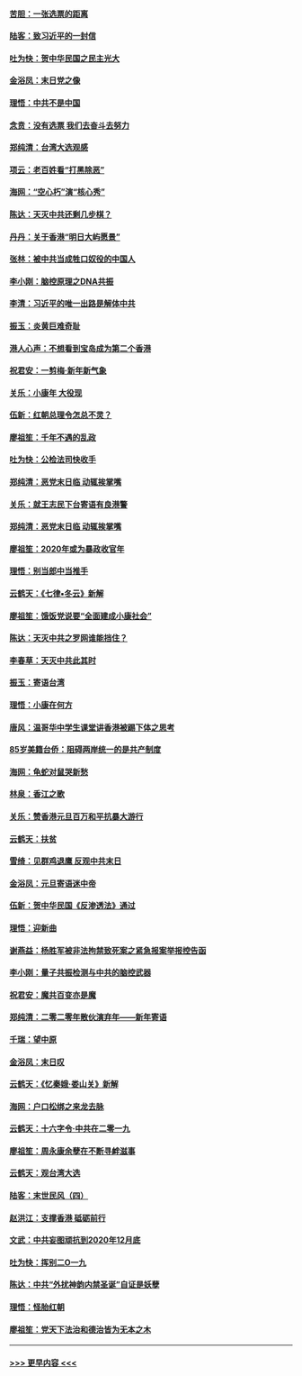#### [苦胆：一张选票的距离](../pages/nsc993/n11788914.md?t=01131744) 
#### [陆客：致习近平的一封信](../pages/nsc993/n11788867.md?t=01131744) 
#### [吐为快：贺中华民国之民主光大](../pages/nsc993/n11788618.md?t=01131744) 
#### [金浴凤：末日党之像](../pages/nsc993/n11787475.md?t=01131744) 
#### [理悟：中共不是中国](../pages/nsc993/n11787463.md?t=01131744) 
#### [念贲：没有选票  我们去奋斗去努力](../pages/nsc993/n11787398.md?t=01131744) 
#### [郑纯清：台湾大选观感](../pages/nsc993/n11786210.md?t=01131744) 
#### [项云：老百姓看“打黑除恶”](../pages/nsc993/n11785398.md?t=01131744) 
#### [海网：“空心朽”演“核心秀”](../pages/nsc993/n11783874.md?t=01131744) 
#### [陈达：天灭中共还剩几步棋？](../pages/nsc993/n11783719.md?t=01131744) 
#### [丹丹：关于香港“明日大屿愿景”](../pages/nsc993/n11783273.md?t=01131744) 
#### [张林：被中共当成牲口奴役的中国人](../pages/nsc993/n11782397.md?t=01131744) 
#### [李小刚：脑控原理之DNA共振](../pages/nsc993/n11780962.md?t=01131744) 
#### [李清：习近平的唯一出路是解体中共](../pages/nsc993/n11780866.md?t=01131744) 
#### [振玉：炎黄巨难奇耻](../pages/nsc993/n11779632.md?t=01131744) 
#### [港人心声：不想看到宝岛成为第二个香港](../pages/nsc993/n11778817.md?t=01131744) 
#### [祝君安：一剪梅‧新年新气象](../pages/nsc993/n11776340.md?t=01131744) 
#### [关乐：小康年 大役现](../pages/nsc993/n11774213.md?t=01131744) 
#### [伍新：红朝总理令怎总不灵？](../pages/nsc993/n11770813.md?t=01131744) 
#### [廖祖笙：千年不遇的乱政](../pages/nsc993/n11770373.md?t=01131744) 
#### [吐为快：公检法司快收手](../pages/nsc993/n11770359.md?t=01131744) 
#### [郑纯清：恶党末日临 动辄挨掌嘴](../pages/nsc993/n11769912.md?t=01131744) 
#### [关乐：就王志民下台寄语有良港警](../pages/nsc993/n11769903.md?t=01131744) 
#### [郑纯清：恶党末日临 动辄挨掌嘴](../pages/nsc993/n11769356.md?t=01131744) 
#### [廖祖笙：2020年或为暴政收官年](../pages/nsc993/n11768216.md?t=01131744) 
#### [理悟：别当郎中当推手](../pages/nsc993/n11768243.md?t=01131744) 
#### [云鹤天：《七律▪冬云》新解](../pages/nsc993/n11768204.md?t=01131744) 
#### [廖祖笙：饿饭党说要“全面建成小康社会”](../pages/nsc993/n11767482.md?t=01131744) 
#### [陈达：天灭中共之罗网谁能挡住？](../pages/nsc993/n11767465.md?t=01131744) 
#### [李春草：天灭中共此其时](../pages/nsc993/n11767452.md?t=01131744) 
#### [振玉：寄语台湾](../pages/nsc993/n11767432.md?t=01131744) 
#### [理悟：小康在何方](../pages/nsc993/n11767394.md?t=01131744) 
#### [唐风：温哥华中学生课堂讲香港被踢下体之思考](../pages/nsc993/n11766848.md?t=01131744) 
#### [85岁美籍台侨：阻碍两岸统一的是共产制度](../pages/nsc993/n11765043.md?t=01131744) 
#### [海网：龟蛇对鼠哭新愁](../pages/nsc993/n11764895.md?t=01131744) 
#### [林泉：香江之歌](../pages/nsc993/n11764415.md?t=01131744) 
#### [关乐：赞香港元旦百万和平抗暴大游行](../pages/nsc993/n11764382.md?t=01131744) 
#### [云鹤天：扶贫](../pages/nsc993/n11764245.md?t=01131744) 
#### [雪绮：见群鸡退鹰  反观中共末日](../pages/nsc993/n11762112.md?t=01131744) 
#### [金浴凤：元旦寄语迷中帝](../pages/nsc993/n11761788.md?t=01131744) 
#### [伍新：贺中华民国《反渗透法》通过](../pages/nsc993/n11761994.md?t=01131744) 
#### [理悟：迎新曲](../pages/nsc993/n11761152.md?t=01131744) 
#### [谢燕益：杨胜军被非法拘禁致死案之紧急报案举报控告函](../pages/nsc993/n11756134.md?t=01131744) 
#### [李小刚：量子共振检测与中共的脑控武器](../pages/nsc993/n11754518.md?t=01131744) 
#### [祝君安：魔共百变亦是魔](../pages/nsc993/n11754469.md?t=01131744) 
#### [郑纯清：二零二零年散伙演弃年——新年寄语](../pages/nsc993/n11754195.md?t=01131744) 
#### [千瑞：望中原](../pages/nsc993/n11754159.md?t=01131744) 
#### [金浴凤：末日叹](../pages/nsc993/n11752359.md?t=01131744) 
#### [云鹤天：《忆秦娥‧娄山关》新解](../pages/nsc993/n11752348.md?t=01131744) 
#### [海网：户口松绑之来龙去脉](../pages/nsc993/n11752328.md?t=01131744) 
#### [云鹤天：十六字令‧中共在二零一九](../pages/nsc993/n11752305.md?t=01131744) 
#### [廖祖笙：周永康余孽在不断寻衅滋事](../pages/nsc993/n11751013.md?t=01131744) 
#### [云鹤天：观台湾大选](../pages/nsc993/n11751007.md?t=01131744) 
#### [陆客：末世民风（四）](../pages/nsc993/n11749203.md?t=01131744) 
#### [赵洪江：支撑香港 砥砺前行](../pages/nsc993/n11748482.md?t=01131744) 
#### [文武：中共妄图顽抗到2020年12月底](../pages/nsc993/n11748446.md?t=01131744) 
#### [吐为快：挥别二O一九](../pages/nsc993/n11748411.md?t=01131744) 
#### [陈达：中共“外扰神韵内禁圣诞”自证是妖孽](../pages/nsc993/n11748226.md?t=01131744) 
#### [理悟：怪胎红朝](../pages/nsc993/n11748206.md?t=01131744) 
#### [廖祖笙：党天下法治和德治皆为无本之木](../pages/nsc993/n11748135.md?t=01131744) 

----
#### [ >>> 更早内容 <<< ](../indexes/nsc993-earlier.md)
